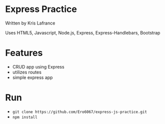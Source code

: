 # Express Practice

Written by Kris Lafrance

Uses HTML5, Javascript, Node.js, Express, Express-Handlebars, Bootstrap

# Features

- CRUD app using Express
- utilizes routes
- simple express app

# Run

- `git clone https://github.com/Ero6067/express-js-practice.git`
- `npm install`
